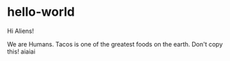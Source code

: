# hello-world

Hi Aliens!

We are Humans. Tacos is one of the greatest foods on the earth.
Don't copy this!
aiaiai
